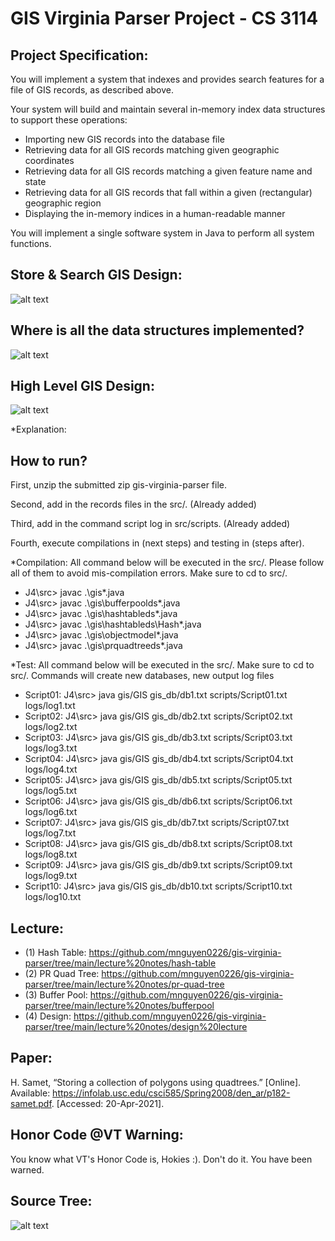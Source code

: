 # GIS Virginia Parser Project - CS 3114

## Project Specification:
You will implement a system that indexes and provides search features for a file of GIS records, as described above.

Your system will build and maintain several in-memory index data structures to support these operations:
- Importing new GIS records into the database file
- Retrieving data for all GIS records matching given geographic coordinates
- Retrieving data for all GIS records matching a given feature name and state
- Retrieving data for all GIS records that fall within a given (rectangular) geographic region
- Displaying the in-memory indices in a human-readable manner

You will implement a single software system in Java to perform all system functions.

## Store & Search GIS Design:
![alt text](https://github.com/mnguyen0226/gis-virginia-parser/blob/main/imgs/store-and-search-gis.PNG) 

## Where is all the data structures implemented?
![alt text](https://github.com/mnguyen0226/gis-virginia-parser/blob/main/imgs/data-structures-locations.PNG)
## High Level GIS Design:
![alt text](https://github.com/mnguyen0226/gis-virginia-parser/blob/main/imgs/high-level-gis-code.PNG)

*Explanation:
## How to run?
First, unzip the submitted zip gis-virginia-parser file.

Second, add in the records files in the src/. (Already added)

Third, add in the command script log in src/scripts. (Already added)

Fourth, execute compilations in (next steps) and testing in (steps after).

*Compilation: All command below will be executed in the src/. Please follow all of them to avoid mis-compilation errors. Make sure to cd to src/.
- J4\src> javac .\gis\*.java	
- J4\src> javac .\gis\bufferpoolds\*.java
- J4\src> javac .\gis\hashtableds\*.java 
- J4\src> javac .\gis\hashtableds\Hash\*.java
- J4\src> javac .\gis\objectmodel\*.java  
- J4\src> javac .\gis\prquadtreeds\*.java

*Test: All command below will be executed in the src/. Make sure to cd to src/. Commands will create new databases, new output log files
- Script01: J4\src> java gis/GIS gis_db/db1.txt scripts/Script01.txt logs/log1.txt
- Script02: J4\src> java gis/GIS gis_db/db2.txt scripts/Script02.txt logs/log2.txt
- Script03: J4\src> java gis/GIS gis_db/db3.txt scripts/Script03.txt logs/log3.txt
- Script04: J4\src> java gis/GIS gis_db/db4.txt scripts/Script04.txt logs/log4.txt
- Script05: J4\src> java gis/GIS gis_db/db5.txt scripts/Script05.txt logs/log5.txt
- Script06: J4\src> java gis/GIS gis_db/db6.txt scripts/Script06.txt logs/log6.txt
- Script07: J4\src> java gis/GIS gis_db/db7.txt scripts/Script07.txt logs/log7.txt
- Script08: J4\src> java gis/GIS gis_db/db8.txt scripts/Script08.txt logs/log8.txt
- Script09: J4\src> java gis/GIS gis_db/db9.txt scripts/Script09.txt logs/log9.txt
- Script10: J4\src> java gis/GIS gis_db/db10.txt scripts/Script10.txt logs/log10.txt


## Lecture:
- (1) Hash Table: https://github.com/mnguyen0226/gis-virginia-parser/tree/main/lecture%20notes/hash-table
- (2) PR Quad Tree: https://github.com/mnguyen0226/gis-virginia-parser/tree/main/lecture%20notes/pr-quad-tree
- (3) Buffer Pool: https://github.com/mnguyen0226/gis-virginia-parser/tree/main/lecture%20notes/bufferpool
- (4) Design: https://github.com/mnguyen0226/gis-virginia-parser/tree/main/lecture%20notes/design%20lecture
## Paper:
H. Samet, “Storing a collection of polygons using quadtrees.” [Online]. Available: https://infolab.usc.edu/csci585/Spring2008/den_ar/p182-samet.pdf. [Accessed: 20-Apr-2021]. 

## Honor Code @VT Warning:
You know what VT's Honor Code is, Hokies :). Don't do it. You have been warned.

## Source Tree:
![alt text](https://github.com/mnguyen0226/gis-virginia-parser/blob/main/imgs/folder%20tree.PNG)